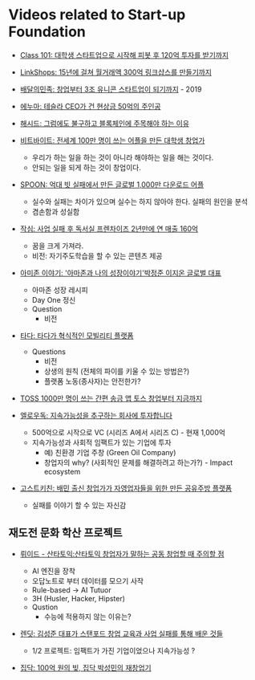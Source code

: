 # Videos related to Start-up Foundation


+ [Class 101: 대학생 스타트업으로 시작해 피봇 후 120억 투자를 받기까지](https://www.youtube.com/watch?v=j_NdPp_yebY)
+ [LinkShops: 15년에 걸쳐 월거래액 300억 링크샵스를 만들기까지](https://www.youtube.com/watch?v=W-tfiDM27mo)
+ [배달의민족: 창업부터 3조 유니콘 스타트업이 되기까지](https://www.youtube.com/watch?v=e4lctv5VFuQ) - 2019  
+ [에누마: 테슬라 CEO가 건 현상금 50억의 주인공](https://www.youtube.com/watch?v=BECyWP-op9M&list=PLB7PYmHaa-5p04MH9ZALM7F6wG7kBL0CI)
  
+ [해시드: 그럼에도 불구하고 블록체인에 주목해야 하는 이유](https://www.youtube.com/watch?v=fc_NLGLSb4k&list=PLB7PYmHaa-5oS49KHYsJ1ZcCN6Idueq0V)
  
+ [비트바이트: 전세계 100만 명이 쓰는 어플을 만든 대학생 창업가](https://www.youtube.com/watch?v=iUPirj5exbs)
  - 우리가 하는 일을 하는 것이 아니라 해야하는 일을 해는 것이다.
  - 안되는 일을 되게 하는 것이 창업이다.
+ [SPOON: 억대 빗 실패에서 만든 글로벌 1,000만 다운로드 어플](https://www.youtube.com/watch?v=w2UrmIbd5Ow)
  - 실수와 실패는 차이가 있으며 실수는 하지 않아야 한다. 실패의 원인을 분석
  - 겸손함과 성실함
+ [작심: 사업 실패 후 독서실 프렌차이즈 2년만에 연 매출 160억](https://www.youtube.com/watch?v=k8KeSooxtzg)
  - 꿈을 크게 가져라. 
  - 비전: 자기주도학습을 할 수 있는 콘텐츠 제공
+ [아미존 이야기: '아마존과 나의 성장이야기'박정준 이지온 글로벌 대표](https://www.youtube.com/watch?v=wJo9oCwP2kw)
  - 아마존 성장 레시피
  - Day One 정신 
  - Question
    * 비전
  
+ [타다: 타다가 혁식적인 모빌리티 플랫폼](https://www.youtube.com/channel/UCQ2DWm5Md16Dc3xRwwhVE7Q) 
  - Questions
    * 비전
    * 상생의 원칙 (전체의 파이를 키울 수 있는 방법은?)
    * 플랫폼 노동(종사자)는 안전한가?  
    
+ [TOSS 1000만 명이 쓰는 간편 송금 앱 토스 창업부터 지금까지](https://www.youtube.com/watch?v=uPhHPO98M84)

+ [엘로우독: 지속가능성을 추구하는 회사에 투자합니다](https://www.youtube.com/watch?v=lOOpxNuc6Fo)
  - 500억으로 시작으로 VC (시리즈 A에서 시리즈 C) - 현재 1,000억 
  - 지속가능성과 사회적 임팩트가 있는 기업에 투자
    * 예) 친환경 기업 주창 (Green Oil Company)
    * 창업자의 why? (사회적인 문제를 해결하려고 하는가?) - Impact ecosystem 
    
+ [고스트키친: 배민 출신 창업가가 자영업자들을 위한 만든 공유주방 플랫폼](https://www.youtube.com/watch?v=BpBmImFqMxg)
  - 실패를 이야기 할 수 있는 자신감

## 재도전 문화 학산 프로젝트

+ [뤼이드 - 산타토익:산타토익 창업자가 말하는 공동 창업할 때 주의할 점](https://www.youtube.com/watch?v=-C_wt58EwK8)
  - AI 엔진을 장착
  - 오답노트로 부터 데이터를 모으기 사작
  - Rule-based -> AI Tutuor
  - 3H (Husler, Hacker, Hipster)
  - Qustion
    * 수능에 적용하지 않는 이유는?
 + [렌딧: 김성준 대표가 스탠포드 창업 교육과 사업 실패를 통해 배운 것들](https://www.youtube.com/watch?v=cL9W75uMFDE)
   - 1/2 프로젝트: 임팩트가 가진 기업이었으나 지속가능성 ?
   
 + [집닥: 100억 원의 빚, 집닥 박성민의 재창업기](https://www.youtube.com/watch?v=aemaP14WFQU)
 
    
    
